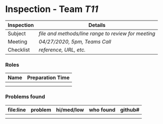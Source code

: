 # Inspection - Team *T11* 
 
| Inspection | Details |
| ----- | ----- |
| Subject | *file and methods/line range to review for meeting* |
| Meeting | *04/27/2020, 5pm, Teams Call* |
| Checklist | *reference, URL, etc.* |

### Roles

| Name | Preparation Time |
| ---- | ---- |
|  |  |
|  |  |

### Problems found

| file:line | problem | hi/med/low | who found | github#  |
| --- | --- | :---: | :---: | --- |
|  | | | | |
|  | | | | |
